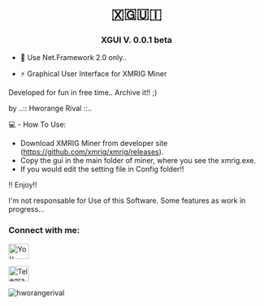 
<h1 align="center">🇽​​​​​🇬​​​​​🇺​​​​​🇮​​​​​</h1>


<h3 align="center"> XGUI  V. 0.0.1 beta  </h3>



- 💬 Use Net.Framework 2.0 only..
 
- ⚡ Graphical User Interface for XMRIG Miner


Developed for fun in free time.. Archive it!! ;)

by ..:: Hworange Rival ::..



💻 - How To Use:

 - Download XMRIG Miner from developer site (https://github.com/xmrig/xmrig/releases).
 - Copy the gui in the main folder of miner, where you see the xmrig.exe.
 - If you would edit the setting file in Config folder!!
 
 ‼️ Enjoy!!
 
 I'm not responsable for Use of this Software. Some features as work in progress...

<h3 align="left">Connect with me:</h3>
<p align="left">
<a href="https://www.youtube.com/user/MrHworange/videos" target="blank"><img align="center" src="https://raw.githubusercontent.com/rahuldkjain/github-profile-readme-generator/neutral-icons/src/images/icons/Social/youtube.svg" alt="You Tube: Hworange Rival" height="30" width="40" /></a>
</p>

<p align="left">
<a href="https://t.me/hworangerival" target="blank"><img align="center" src="https://raw.githubusercontent.com/rahuldkjain/github-profile-readme-generator/neutral-icons/src/images/icons/Social/youtube.svg" alt="Telegram: @hworangerival" height="30" width="40" /></a>
</p>


<p align="left"> <img src="https://komarev.com/ghpvc/?username=hworangerival&label=Profile%20views&color=0e75b6&style=flat" alt="hworangerival" /> </p>

